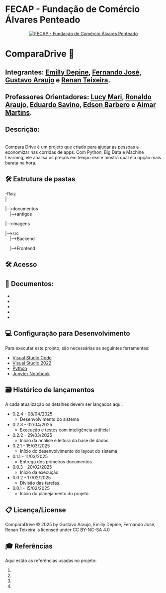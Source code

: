 # FECAP - Fundação de Comércio Álvares Penteado

<p align="center">
<a href= "https://www.fecap.br/"><img src="https://encrypted-tbn0.gstatic.com/images?q=tbn:ANd9GcRhZPrRa89Kma0ZZogxm0pi-tCn_TLKeHGVxywp-LXAFGR3B1DPouAJYHgKZGV0XTEf4AE&usqp=CAU" alt="FECAP - Fundação de Comércio Álvares Penteado" border="0"></a>
</p>

# ComparaDrive 🚗

## Integrantes: <a href="https://www.linkedin.com/in/emillydepine/">Emilly Depine</a>, <a href="https://www.linkedin.com/in/fernando-jos%C3%A9-dos-santos-a7a449135/">Fernando José</a>, <a href="https://www.linkedin.com/in/gustavo-santos-543853246/">Gustavo Araujo</a> e <a href="https://www.linkedin.com/in/renan-teixeira-pinheiro-62b550238/">Renan Teixeira</a>.

## Professores Orientadores: <a href="https://www.linkedin.com/in/lucymari/?originalSubdomain=br">Lucy Mari</a>, <a href="https://www.linkedin.com/in/ronaldo-araujo-pinto-3542811a/">Ronaldo Araujo</a>, <a href="https://www.linkedin.com/in/eduardo-savino-gomes-77833a10/">Eduardo Savino</a>, <a href="https://www.linkedin.com/in/edsonbarbero/">Edson Barbero</a> e <a href="https://www.linkedin.com/in/aimarlopes/">Aimar Martins</a>.



<p align="center">

## Descrição:
<br>Compara Drive é um projeto que criado para ajudar as pessoas a economizar nas corridas de apps. Com Python, Big Data e Machine Learning, ele analisa os preços em tempo real e mostra qual é a opção mais barata na hora.<br>

## 🛠 Estrutura de pastas

-Raiz<br>
|<br>

|-->documentos<br>
  &emsp;|-->antigos<br>
  
|-->imagens<br>

|-->src<br>
  &emsp;|-->Backend<br>
  
  &emsp;|-->Frontend<br>


## 🛠 Acesso

<b></a></b>

<b></b>

## 📂 Documentos:
- <b></a></b>
- <b> </a></b>
- <b></a></b>
- <b></a></b>
- <b></a></b>



## 💻 Configuração para Desenvolvimento
Para executar este projeto, são necessárias as seguintes ferramentas:

<b></a></b>
- [Visual Studio Code](https://code.visualstudio.com/)
- [Visual Studio 2022](https://visualstudio.microsoft.com/vs/)
- [Python](https://www.python.org/)
- [Jupyter Notebook](https://jupyter.org/)
<b></a></b>



## 🗃 Histórico de lançamentos

A cada atualização os detalhes devem ser lançados aqui.

* 0.2.4 - 08/04/2025
    * Desenvolvimento do sistema
* 0.2.3 - 02/04/2025
    * Execução e testes com inteligência artificial
* 0.2.2 - 29/03/2025
    * Início da análise e leitura da base de dados
* 0.2.1 - 15/03/2025
    * Início do desenvolvimento do layout do sistema
* 0.1.1 - 11/03/2025
    * Entrega dos primeiros documentos
* 0.0.3 - 20/02/2025
    * Início da execução
* 0.0.2 - 17/02/2025
    * Divisão das tarefas.
* 0.0.1 -  15/02/2025
    * Início do planejamento do projeto.

## 📋 Licença/License
<p>ComparaDrive © 2025 by Gustavo Araujo, Emilly Depine, Fernando José, Renan Teixeira is licensed under CC BY-NC-SA 4.0 </a></p>

## 🎓 Referências

Aqui estão as referências usadas no projeto:

1. 
2.
3. 
4. 
